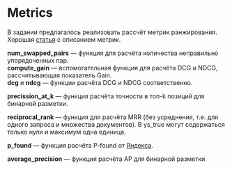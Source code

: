 # Metrics

В задании предлагалось реализовать рассчёт метрик ранжирования.
Хорошая [статья][2] с описанием метрик.

**num_swapped_pairs** — функция для расчёта количества неправильно упорядоченных пар.<br>
**compute_gain** — вспомогательная функция для расчёта DCG и NDCG, рассчитывающая показатель Gain. <br>
**dcg** и **ndcg** — функции расчёта DCG и NDCG соответственно.

**precission_at_k** — функция расчёта точности в топ-k позиций для бинарной разметки. <br>

**reciprocal_rank** — функция для расчёта MRR (без усреднения, т.е. для одного запроса и множества документов). В ys_true могут содержаться только нули и максимум одна единица. 

**p_found** — функция расчёта P-found от [Яндекса][1]. <br>

**average_precision** — функция расчёта AP для бинарной разметки

[1]: http://romip.ru/romip2009/15_yandex.pdf
[2]: https://habr.com/ru/company/econtenta/blog/303458/

